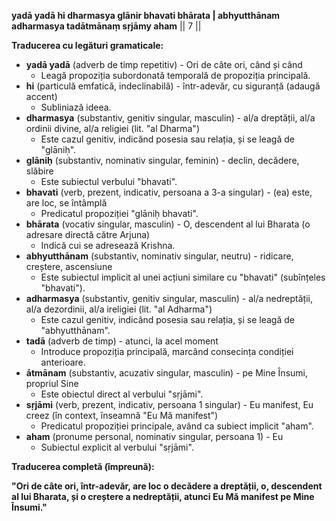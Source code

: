 **yadā yadā hi dharmasya glānir bhavati bhārata |
abhyutthānam adharmasya tadātmānaṃ sṛjāmy aham** || 7 ||

**Traducerea cu legături gramaticale:**

* **yadā yadā** (adverb de timp repetitiv) - Ori de câte ori, când și când
  * Leagă propoziția subordonată temporală de propoziția principală.
* **hi** (particulă emfatică, indeclinabilă) - într-adevăr, cu siguranță (adaugă accent)
  * Subliniază ideea.
* **dharmasya** (substantiv, genitiv singular, masculin) - al/a dreptății, al/a ordinii divine, al/a religiei (lit. "al Dharma")
  * Este cazul genitiv, indicând posesia sau relația, și se leagă de "glāniḥ".
* **glāniḥ** (substantiv, nominativ singular, feminin) - declin, decădere, slăbire
  * Este subiectul verbului "bhavati".
* **bhavati** (verb, prezent, indicativ, persoana a 3-a singular) - (ea) este, are loc, se întâmplă
  * Predicatul propoziției "glāniḥ bhavati".
* **bhārata** (vocativ singular, masculin) - O, descendent al lui Bharata (o adresare directă către Arjuna)
  * Indică cui se adresează Krishna.
* **abhyutthānam** (substantiv, nominativ singular, neutru) - ridicare, creștere, ascensiune
  * Este subiectul implicit al unei acțiuni similare cu "bhavati" (subînțeles "bhavati").
* **adharmasya** (substantiv, genitiv singular, masculin) - al/a nedreptății, al/a dezordinii, al/a ireligiei (lit. "al Adharma")
  * Este cazul genitiv, indicând posesia sau relația, și se leagă de "abhyutthānam".
* **tadā** (adverb de timp) - atunci, la acel moment
  * Introduce propoziția principală, marcând consecința condiției anterioare.
* **ātmānam** (substantiv, acuzativ singular, masculin) - pe Mine Însumi, propriul Sine
  * Este obiectul direct al verbului "sṛjāmi".
* **sṛjāmi** (verb, prezent, indicativ, persoana 1 singular) - Eu manifest, Eu creez (în context, înseamnă "Eu Mă manifest")
  * Predicatul propoziției principale, având ca subiect implicit "aham".
* **aham** (pronume personal, nominativ singular, persoana 1) - Eu
  * Subiectul explicit al verbului "sṛjāmi".

**Traducerea completă (împreună):**

**"Ori de câte ori, într-adevăr, are loc o decădere a dreptății, o, descendent al lui Bharata, și o creștere a nedreptății, atunci Eu Mă manifest pe Mine Însumi."**
